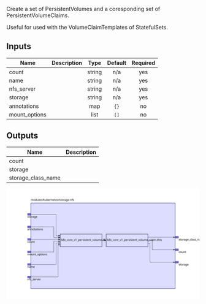 Create a set of PersistentVolumes and a coresponding set of PersistentVolumeClaims.

Useful for used with the VolumeClaimTemplates of StatefulSets.

## Inputs

| Name | Description | Type | Default | Required |
|------|-------------|:----:|:-----:|:-----:|
| count |  | string | n/a | yes |
| name |  | string | n/a | yes |
| nfs\_server |  | string | n/a | yes |
| storage |  | string | n/a | yes |
| annotations |  | map | `{}` | no |
| mount\_options |  | list | `[]` | no |

## Outputs

| Name | Description |
|------|-------------|
| count |  |
| storage |  |
| storage\_class\_name |  |

<img src="diagram.svg"/>
